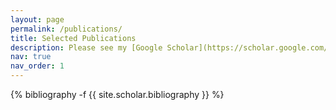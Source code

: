 ```yaml
---
layout: page
permalink: /publications/
title: Selected Publications
description: Please see my [Google Scholar](https://scholar.google.com/citations?user=4b1skcQAAAAJ&hl) for a full list of publications.
nav: true
nav_order: 1
---
```

<!-- _pages/publications.md -->
<div class="publications">

{% bibliography -f {{ site.scholar.bibliography }} %}

</div>
